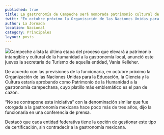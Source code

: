 ```yaml
---
published: true
title: La gastronomía de Campeche será nombrada patrimonio cultural de la humanidad
twitt: "En octubre próximo la Organización de las Naciones Unidas para la Educación, la Ciencia y la Cultura estaría aprobando como Patrimonio de la Humanidad a la gastronomía campechana, cuyo platillo más emblemático es el pan de cazón."
author: La Jornada
location: Nacional
category: Principales
layout: posts
---
```


![](http://i.imgur.com/VnNy3Rmm.jpg)Campeche alista la última etapa del proceso que elevará a patrimonio intangible y cultural de la humanidad a la gastronomía local, anunció este jueves la secretaria de Turismo de aquella entidad, Vania Kelleher.

De acuerdo con las previsiones de la funcionaria, en octubre próximo la Organización de las Naciones Unidas para la Educación, la Ciencia y la Cultura estaría aprobando como Patrimonio de la Humanidad a la gastronomía campechana, cuyo platillo más emblemático es el pan de cazón.

“No se contrapone esta iniciativa” con la denominación similar que fue otorgada a la gastronomía mexicana hace poco más de tres años, dijo la funcionaria en una conferencia de prensa.

Destacó que cada entidad federativa tiene la opción de gestionar este tipo de certificación, sin contradecir a la gastronomía mexicana.

